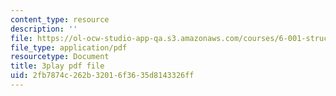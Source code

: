 ```yaml
---
content_type: resource
description: ''
file: https://ol-ocw-studio-app-qa.s3.amazonaws.com/courses/6-001-structure-and-interpretation-of-computer-programs-spring-2005/2fb7874c262b32016f3635d8143326ff_DrFkf-T-6Co.pdf
file_type: application/pdf
resourcetype: Document
title: 3play pdf file
uid: 2fb7874c-262b-3201-6f36-35d8143326ff
---
```

